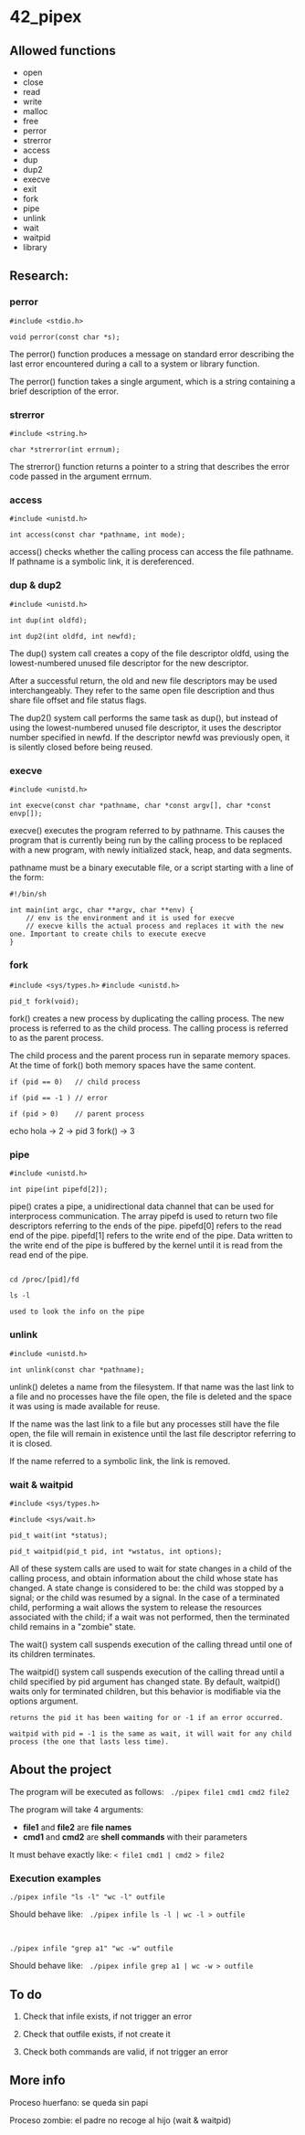 # 42_pipex

## Allowed functions

- open
- close
- read
- write
- malloc
- free
- perror
- strerror
- access
- dup
- dup2
- execve
- exit
- fork
- pipe
- unlink
- wait
- waitpid
- library


## Research:

### perror
```#include <stdio.h>```

```void perror(const char *s);```

The perror() function produces a message on standard error describing the last error encountered during a call to a system or library function.

The perror() function takes a single argument, which is a string containing a brief description of the error.

### strerror
```#include <string.h>```

```char *strerror(int errnum);```

The strerror() function returns a pointer to a string that describes the error code passed in the argument errnum.

### access
```#include <unistd.h>```

```int access(const char *pathname, int mode);```

access() checks whether the calling process can access the file pathname. If pathname is a symbolic link, it is dereferenced.

### dup & dup2
```#include <unistd.h>```

```int dup(int oldfd);```

```int dup2(int oldfd, int newfd);```

The dup() system call creates a copy of the file descriptor oldfd, using the lowest-numbered unused file descriptor for the new descriptor.

After a successful return, the old and new file descriptors may be used interchangeably. They refer to the same open file description and thus share file offset and file status flags.

The dup2() system call performs the same task as dup(), but instead of using the lowest-numbered unused file descriptor, it uses the descriptor number specified in newfd. If the descriptor newfd was previously open, it is silently closed before being reused.

### execve
```#include <unistd.h>```

```int execve(const char *pathname, char *const argv[], char *const envp[]);```

execve() executes the program referred to by pathname. This causes the program that is currently being run by the calling process to be replaced with a new program, with newly initialized stack, heap, and data segments.

pathname must be a binary executable file, or a script starting with a line of the form:

```#!/bin/sh```

~~~
int main(int argc, char **argv, char **env) {
    // env is the environment and it is used for execve
    // execve kills the actual process and replaces it with the new one. Important to create chils to execute execve
}
~~~

### fork
```#include <sys/types.h>```
```#include <unistd.h>```

```pid_t fork(void);```

fork() creates a new process by duplicating the calling process. The new process is referred to as the child process. The calling process is referred to as the parent process.

The child process and the parent process run in separate memory spaces. At the time of fork() both memory spaces have the same content.

~~~
if (pid == 0)   // child process

if (pid == -1 ) // error

if (pid > 0)    // parent process

~~~

echo hola -> 2 -> pid 3
fork() -> 3

### pipe
```#include <unistd.h>```

```int pipe(int pipefd[2]);```

pipe() crates a pipe, a unidirectional data channel that can be used for interprocess communication. The array pipefd is used to return two file descriptors referring to the ends of the pipe. pipefd[0] refers to the read end of the pipe. pipefd[1] refers to the write end of the pipe. Data written to the write end of the pipe is buffered by the kernel until it is read from the read end of the pipe.

~~~

cd /proc/[pid]/fd

ls -l

used to look the info on the pipe

~~~

### unlink
```#include <unistd.h>```

```int unlink(const char *pathname);```

unlink() deletes a name from the filesystem. If that name was the last link to a file and no processes have the file open, the file is deleted and the space it was using is made available for reuse. 

If the name was the last link to a file but any processes still have the file open, the file will remain in existence until the last file descriptor referring to it is closed.

If the name referred to a symbolic link, the link is removed.

### wait & waitpid
```#include <sys/types.h>```

```#include <sys/wait.h>```

```pid_t wait(int *status);```

```pid_t waitpid(pid_t pid, int *wstatus, int options);```

All of these system calls are used to wait for state changes in a child of the calling process, and obtain information about the child whose state has changed. A state change is considered to be: the child was stopped by a signal; or the child was resumed by a signal. In the case of a terminated child, performing a wait allows the system to release the resources associated with the child; if a wait was not performed, then the terminated child remains in a "zombie" state.

The wait() system call suspends execution of the calling thread until one of its children terminates. 

The waitpid() system call suspends execution of the calling thread until a child specified by pid argument has changed state. By default, waitpid() waits only for terminated children, but this behavior is modifiable via the options argument.

~~~
returns the pid it has been waiting for or -1 if an error occurred.

waitpid with pid = -1 is the same as wait, it will wait for any child process (the one that lasts less time).

~~~

## About the project

The program will be executed as follows: &nbsp; ```./pipex file1 cmd1 cmd2 file2```

The program will take 4 arguments:
- **file1** and **file2** are **file names**
- **cmd1** and **cmd2** are **shell commands** with their parameters

It must behave exactly like:
```< file1 cmd1 | cmd2 > file2```

### Execution examples

```./pipex infile "ls -l" "wc -l" outfile```

Should behave like: &nbsp;
```./pipex infile ls -l | wc -l > outfile```

<br>

```./pipex infile "grep a1" "wc -w" outfile```

Should behave like: &nbsp;
```./pipex infile grep a1 | wc -w > outfile```


## To do

1. Check that infile exists, if not trigger an error

2. Check that outfile exists, if not create it

3. Check both commands are valid, if not trigger an error

## More info

Proceso huerfano: se queda sin papi

Proceso zombie: el padre no recoge al hijo (wait & waitpid)